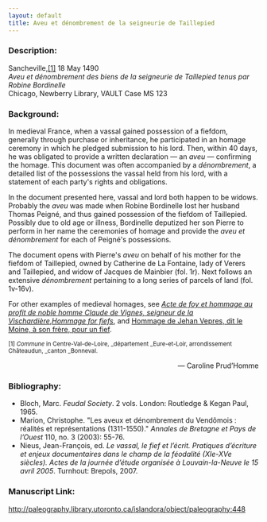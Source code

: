 ```yaml
---
layout: default
title: Aveu et dénombrement de la seigneurie de Taillepied
---
```


### Description:

Sancheville,<a href="#_ftn1">[1]</a> 18 May 1490<br />
_Aveu et dénombrement des biens de la seigneurie de Taillepied tenus par Robine Bordinelle_<br />
Chicago, Newberry Library, VAULT Case MS 123

### Background:

In medieval France, when a vassal gained possession of a fiefdom, generally through purchase or inheritance, he participated in an homage ceremony in which he pledged submission to his lord. Then, within 40 days, he was obligated to provide a written declaration — an _aveu_ — confirming the homage. This document was often accompanied by a _dénombrement_, a detailed list of the possessions the vassal held from his lord, with a statement of each party's rights and obligations.

In the document presented here, vassal and lord both happen to be widows. Probably the _aveu_ was made when Robine Bordinelle lost her husband Thomas Peigné, and thus gained possession of the fiefdom of Taillepied. Possibly due to old age or illness, Bordinelle deputized her son Pierre to perform in her name the ceremonies of homage and provide the _aveu et dénombrement_ for each of Peigné's possessions.

The document opens with Pierre's _aveu_ on behalf of his mother for the fiefdom of Taillepied, owned by Catherine de La Fontaine, lady of Verers and Taillepied, and widow of Jacques de Mainbier (fol. 1r). Next follows an extensive _dénombrement_ pertaining to a long series of parcels of land (fol. 1v-16v).

For other examples of medieval homages, see [_Acte de foy et hommage au profit de noble homme Claude de Vignes, seigneur de la Vischardière_](https://paleography.library.utoronto.ca/islandora/object/paleography%3A2074#237260ef-0a1b-4c61-9bf0-081244d8fb77),[_Hommage for fiefs_](https://paleography.library.utoronto.ca/islandora/object/paleography:2069#e1b98cec-8850-4b9f-adc5-3a28ebbbb8ff), and [Hommage de Jehan Vepres, dit le Moine, à son frère, pour un fief](https://paleography.library.utoronto.ca/islandora/object/paleography:2077#c9780d17-1aa3-4753-9499-20efb6ddd9bd).

<small id="_ftn1">[1] _Commune_ in Centre-Val-de-Loire, _département _Eure-et-Loir, arrondissement Châteaudun, _canton _Bonneval.
</small>

<p style="text-align:right;">— Caroline Prud’Homme </p>

### Bibliography:

- Bloch, Marc. _Feudal Society_. 2 vols. London: Routledge & Kegan Paul, 1965.
- Marion, Christophe. "Les aveux et dénombrement du Vendômois : réalités et représentations (1311-1550)." _Annales de Bretagne et Pays de l’Ouest_ 110, no. 3 (2003): 55-76.
- Nieus, Jean-François, ed. _Le vassal, le fief et l’écrit. Pratiques d’écriture et enjeux documentaires dans le champ de la féodalité (XIe-XVe siècles). Actes de la journée d’étude organisée à Louvain-la-Neuve le 15 avril 2005_. Turnhout: Brepols, 2007.

### Manuscript Link:

http://paleography.library.utoronto.ca/islandora/object/paleography:448
